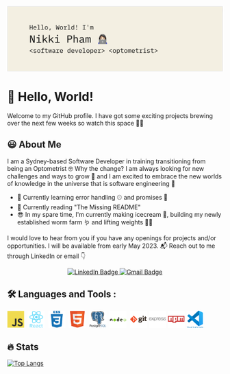 ![Cover photo of piknik GitHub](/Banner.png)


# :wave: Hello, World! 
Welcome to my GitHub profile. I have got some exciting projects brewing over the next few weeks so watch this space :woman_cook:

## :smiley: About Me 
I am a Sydney-based Software Developer in training transitioning from being an Optometrist :nerd_face:
Why the change? I am always looking for new challenges and ways to grow :seedling: and I am excited to embrace the new worlds of knowledge in the universe that is software engineering :milky_way:

* :pencil: Currently learning error handling :baseball: and promises :handshake:
* :open_book: Currently reading "The Missing README"
* :sunglasses: In my spare time, I'm currently making icecream :icecream:, building my newly established worm farm :worm: and lifting weights :weight_lifting_woman:


I would love to hear from you if you have any openings for projects and/or opportunities. I will be available from early May 2023. :mailbox_with_mail: Reach out to me through LinkedIn or email :point_down:

<div id="badges" align="center">
  <a href="https://www.linkedin.com/in/nikkipham/">
    <img src="https://img.shields.io/badge/LinkedIn-0077B5?style=for-the-badge&logo=linkedin&logoColor=white" alt="LinkedIn Badge"/>
  </a>
    <a href="mailto: nikki.piknik@gmail.com">
    <img src="https://img.shields.io/badge/Gmail-D14836?style=for-the-badge&logo=gmail&logoColor=white" alt="Gmail Badge"/>
  </a>
</div>

## :hammer_and_wrench: Languages and Tools :
<div>
  <img src="https://github.com/devicons/devicon/blob/master/icons/javascript/javascript-original.svg" title="JavaScript" alt="JavaScript" width="40" height="40"/>&nbsp;
  <img src="https://github.com/devicons/devicon/blob/master/icons/react/react-original-wordmark.svg" title="React" alt="React" width="40" height="40"/>&nbsp;
  <img src="https://github.com/devicons/devicon/blob/master/icons/css3/css3-plain-wordmark.svg"  title="CSS3" alt="CSS" width="40" height="40"/>&nbsp;
  <img src="https://github.com/devicons/devicon/blob/master/icons/html5/html5-original.svg" title="HTML5" alt="HTML" width="40" height="40"/>&nbsp;
  <img src="https://github.com/devicons/devicon/blob/master/icons/postgresql/postgresql-original-wordmark.svg" title="PostgreSQL"  alt="PostgreSQL" width="40" height="40"/>&nbsp;
  <img src="https://github.com/devicons/devicon/blob/master/icons/nodejs/nodejs-original-wordmark.svg" title="NodeJS" alt="NodeJS" width="40" height="40"/>&nbsp;
  <img src="https://github.com/devicons/devicon/blob/master/icons/git/git-original-wordmark.svg" title="Git" **alt="Git" width="40" height="40"/>
  <img src="https://github.com/devicons/devicon/blob/master/icons/express/express-original-wordmark.svg" title="Express" **alt="Express" width="40" height="40"/>
    <img src="https://github.com/devicons/devicon/blob/master/icons/npm/npm-original-wordmark.svg" title="npm" **alt="npm" width="40" height="40"/>
   <img src="https://github.com/devicons/devicon/blob/master/icons/vscode/vscode-original-wordmark.svg" title="npm" **alt="npm" width="40" height="40"/>
</div>

## :fire: Stats

[![Top Langs](https://github-readme-stats.vercel.app/api/top-langs/?username=pik-nik&theme=omni)](https://github.com/anuraghazra/github-readme-stats)

<!--
**pik-nik/pik-nik** is a ✨ _special_ ✨ repository because its `README.md` (this file) appears on your GitHub profile.


Here are some ideas to get you started:

- 🔭 I’m currently working on ...
- 🌱 I’m currently learning ...
- 👯 I’m looking to collaborate on ...
- 🤔 I’m looking for help with ...
- 💬 Ask me about ...
- 📫 How to reach me: ...
- 😄 Pronouns: ...
- ⚡ Fun fact: ...
-->
